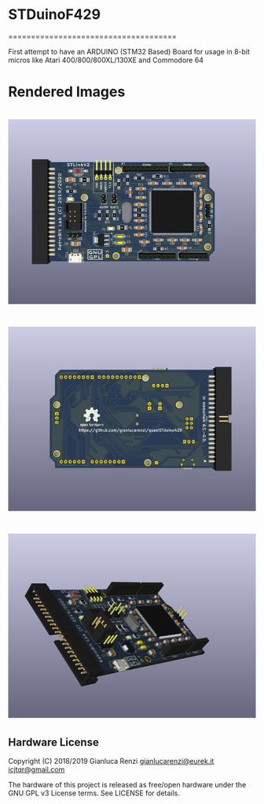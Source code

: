 # STDuinoF429
=====================================


First attempt to have an ARDUINO (STM32 Based) Board for usage in 8-bit micros
like Atari 400/800/800XL/130XE and Commodore 64

# Rendered Images
# [![](images/stduinof429-f.png "Board Front")](#features)
# [![](images/stduinof429-b.png "Board Back")](#features)
# [![](images/stduinof429.png "Board Overall")](#features)

Hardware License
---------------------------
Copyright (C) 2018/2019 Gianluca Renzi <gianlucarenzi@eurek.it> <icjtqr@gmail.com>

The hardware of this project is released as free/open hardware under the
GNU GPL v3 License terms. See LICENSE for details.

